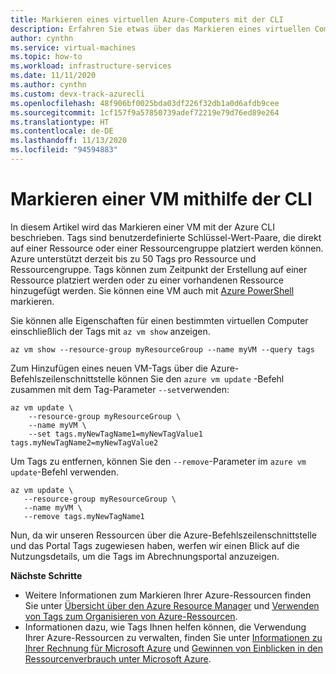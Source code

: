```yaml
---
title: Markieren eines virtuellen Azure-Computers mit der CLI
description: Erfahren Sie etwas über das Markieren eines virtuellen Computers mithilfe der Azure CLI.
author: cynthn
ms.service: virtual-machines
ms.topic: how-to
ms.workload: infrastructure-services
ms.date: 11/11/2020
ms.author: cynthn
ms.custom: devx-track-azurecli
ms.openlocfilehash: 48f906bf0025bda03df226f32db1a0d6afdb9cee
ms.sourcegitcommit: 1cf157f9a57850739adef72219e79d76ed89e264
ms.translationtype: HT
ms.contentlocale: de-DE
ms.lasthandoff: 11/13/2020
ms.locfileid: "94594883"
---
```

# <a name="how-to-tag-a-vm-using-the-cli"></a>Markieren einer VM mithilfe der CLI

In diesem Artikel wird das Markieren einer VM mit der Azure CLI beschrieben. Tags sind benutzerdefinierte Schlüssel-Wert-Paare, die direkt auf einer Ressource oder einer Ressourcengruppe platziert werden können. Azure unterstützt derzeit bis zu 50 Tags pro Ressource und Ressourcengruppe. Tags können zum Zeitpunkt der Erstellung auf einer Ressource platziert werden oder zu einer vorhandenen Ressource hinzugefügt werden. Sie können eine VM auch mit [Azure PowerShell](tag-powershell.md) markieren.


Sie können alle Eigenschaften für einen bestimmten virtuellen Computer einschließlich der Tags mit `az vm show` anzeigen.

```azurecli-interactive
az vm show --resource-group myResourceGroup --name myVM --query tags
```

Zum Hinzufügen eines neuen VM-Tags über die Azure-Befehlszeilenschnittstelle können Sie den `azure vm update` -Befehl zusammen mit dem Tag-Parameter `--set`verwenden:

```azurecli-interactive
az vm update \
    --resource-group myResourceGroup \
    --name myVM \
    --set tags.myNewTagName1=myNewTagValue1 tags.myNewTagName2=myNewTagValue2
```

Um Tags zu entfernen, können Sie den `--remove`-Parameter im `azure vm update`-Befehl verwenden.

```azurecli-interactive
az vm update \
   --resource-group myResourceGroup \
   --name myVM \
   --remove tags.myNewTagName1
```

Nun, da wir unseren Ressourcen über die Azure-Befehlszeilenschnittstelle und das Portal Tags zugewiesen haben, werfen wir einen Blick auf die Nutzungsdetails, um die Tags im Abrechnungsportal anzuzeigen.


**Nächste Schritte**

- Weitere Informationen zum Markieren Ihrer Azure-Ressourcen finden Sie unter [Übersicht über den Azure Resource Manager](../azure-resource-manager/management/overview.md) und [Verwenden von Tags zum Organisieren von Azure-Ressourcen](../azure-resource-manager/management/tag-resources.md).
- Informationen dazu, wie Tags Ihnen helfen können, die Verwendung Ihrer Azure-Ressourcen zu verwalten, finden Sie unter [Informationen zu Ihrer Rechnung für Microsoft Azure](../cost-management-billing/understand/review-individual-bill.md) und [Gewinnen von Einblicken in den Ressourcenverbrauch unter Microsoft Azure](../cost-management-billing/manage/usage-rate-card-overview.md).
